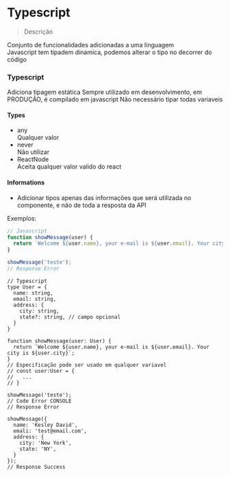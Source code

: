 # Typescript

> Descrição  

Conjunto de funcionalidades adicionadas a uma linguagem  
Javascript tem tipadem dinamica, podemos alterar o tipo no decorrer do código  

### Typescript
Adiciona tipagem estática
Sempre utilizado em desenvolvimento, em PRODUÇÃO, é compilado em javascript 
Não necessário tipar todas variaveis 

#### Types

- any  
  Qualquer valor
- never  
  Não utilizar
- ReactNode  
  Aceita qualquer valor valido do react  

#### Informations

- Adicionar tipos apenas das informações que será utilizada no componente, e não de toda a resposta da API

Exemplos:
  ```jsx
  // Javascript
  function showMessage(user) {
    return `Welcome ${user.name}, your e-mail is ${user.email}. Your city is ${user.city}`;
  }

  showMessage('teste');
  // Response Error 
  ```
  ```tsx
  // Typescript
  type User = {
    name: string,
    email: string,
    address: {
      city: string,
      state?: string, // campo opcional
    }
  }

  function showMessage(user: User) {
    return `Welcome ${user.name}, your e-mail is ${user.email}. Your city is ${user.city}`;
  }
  // Especificação pode ser usado em qualquer variavel
  // const user:User = {
  //   ...
  // }

  showMessage('teste');
  // Code Error CONSOLE
  // Response Error 

  showMessage({
    name: 'Kesley David',
    emali: 'test@email.com',
    address: {
      city: 'New York',
      state: 'NY',
    }
  });
  // Response Success
  ```
